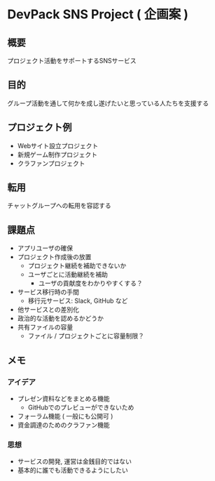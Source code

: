 # DevPack SNS Project ( 企画案 )

## 概要

プロジェクト活動をサポートするSNSサービス

## 目的

グループ活動を通して何かを成し遂げたいと思っている人たちを支援する

## プロジェクト例

- Webサイト設立プロジェクト
- 新規ゲーム制作プロジェクト
- クラファンプロジェクト

## 転用

チャットグループへの転用を容認する

## 課題点

- アプリユーザの確保
- プロジェクト作成後の放置
    - プロジェクト継続を補助できないか
    - ユーザごとに活動継続を補助
        - ユーザの貢献度をわかりやすくする？
- サービス移行時の手間
    - 移行元サービス: Slack, GitHub など
- 他サービスとの差別化
- 政治的な活動を認めるかどうか
- 共有ファイルの容量
    - ファイル / プロジェクトごとに容量制限？

## メモ

### アイデア

- プレゼン資料などをまとめる機能
    - GitHubでのプレビューができないため
- フォーラム機能 ( 一般にも公開可 )
- 資金調達のためのクラファン機能

### 思想

- サービスの開発, 運営は金銭目的ではない
- 基本的に誰でも活動できるようにしたい
